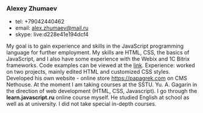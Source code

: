 ### Alexey Zhumaev ###

* tel: +79042440462
* email: alex.zhumaev@mail.ru
* skype: live:d228e41e194dcf4

My goal is to gain experience and skills in the JavaScript programming language for further employment.
My skills are HTML, CSS, the basics of JavaScript, and I also have some experience with the Webix and 1C Bitrix frameworks.
Code examples can be viewed at the [link](https://github.com/alexey221284).
Experience: worked on two projects, mainly edited HTML and customized CSS styles.
Developed his own website - online store https://papagrek.com on CMS Nethouse.
At the moment I am taking courses at the SSTU. Yu. A. Gagarin in the direction 
of web development (HTML, CSS, Javascript). I go through the **learn.javascript.ru** online course myself.
He studied English at school as well as at university. I did not take special in-depth courses.
